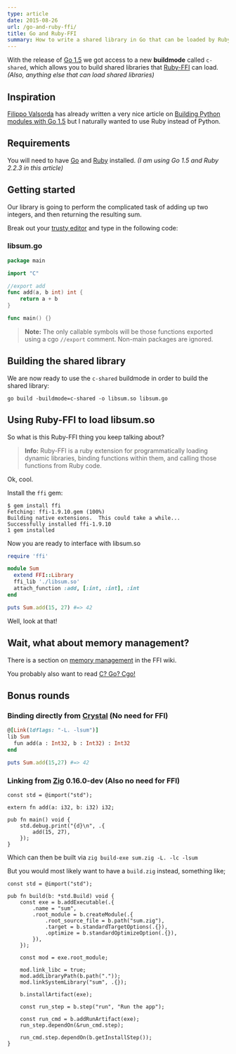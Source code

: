 ```yaml
---
type: article
date: 2015-08-26
url: /go-and-ruby-ffi/
title: Go and Ruby-FFI
summary: How to write a shared library in Go that can be loaded by Ruby-FFI.
---
```


With the release of [Go 1.5](https://golang.org/doc/go1.5) we got access to a
new **buildmode** called `c-shared`, which allows you to build shared libraries that
[Ruby-FFI](https://github.com/ffi/ffi) can load. _(Also, anything else that can load shared libraries)_

## Inspiration

[Filippo Valsorda](https://twitter.com/filosottile) has already written a very nice article on
[Building Python modules with Go 1.5](https://blog.filippo.io/building-python-modules-with-go-1-5/)
but I naturally wanted to use Ruby instead of Python.

## Requirements

You will need to have [Go](http://golang.org/) and [Ruby](https://www.ruby-lang.org/) installed.
_(I am using Go 1.5 and Ruby 2.2.3 in this article)_

## Getting started

Our library is going to perform the complicated task of adding up two integers, and then returning the resulting sum.

Break out your [trusty editor](http://neovim.org/) and type in the following code:

### libsum.go
```go
package main

import "C"

//export add
func add(a, b int) int {
	return a + b
}

func main() {}
```

> **Note:** The only callable symbols will be those functions exported using a cgo `//export` comment.
> Non-main packages are ignored.

## Building the shared library

We are now ready to use the `c-shared` buildmode in order to build the shared library:

```console
go build -buildmode=c-shared -o libsum.so libsum.go
```

## Using Ruby-FFI to load libsum.so

So what is this Ruby-FFI thing you keep talking about?

> **Info:** Ruby-FFI is a ruby extension for programmatically loading dynamic libraries, binding functions within them, and calling those functions from Ruby code.

Ok, cool.

Install the `ffi` gem:

```console
$ gem install ffi
Fetching: ffi-1.9.10.gem (100%)
Building native extensions.  This could take a while...
Successfully installed ffi-1.9.10
1 gem installed
```

Now you are ready to interface with libsum.so

```ruby
require 'ffi'

module Sum
  extend FFI::Library
  ffi_lib './libsum.so'
  attach_function :add, [:int, :int], :int
end

puts Sum.add(15, 27) #=> 42
```

Well, look at that!

## Wait, what about memory management?

There is a section on [memory management](https://github.com/ffi/ffi/wiki/Core-Concepts#memory-management) in the FFI wiki.

You probably also want to read [C? Go? Cgo!](https://blog.golang.org/c-go-cgo)

## Bonus rounds

### Binding directly from [Crystal](http://crystal-lang.org/) (No need for FFI)

```ruby
@[Link(ldflags: "-L. -lsum")]
lib Sum
  fun add(a : Int32, b : Int32) : Int32
end

puts Sum.add(15,27) #=> 42
```

### Linking from [Zig](https://ziglang.org/) 0.16.0-dev (Also no need for FFI)

```zig
const std = @import("std");

extern fn add(a: i32, b: i32) i32;

pub fn main() void {
    std.debug.print("{d}\n", .{
        add(15, 27),
    });
}
```

Which can then be built via `zig build-exe sum.zig -L. -lc -lsum`

But you would most likely want to have a `build.zig` instead, something like;

```zig
const std = @import("std");

pub fn build(b: *std.Build) void {
    const exe = b.addExecutable(.{
        .name = "sum",
        .root_module = b.createModule(.{
            .root_source_file = b.path("sum.zig"),
            .target = b.standardTargetOptions(.{}),
            .optimize = b.standardOptimizeOption(.{}),
        }),
    });

    const mod = exe.root_module;

    mod.link_libc = true;
    mod.addLibraryPath(b.path("."));
    mod.linkSystemLibrary("sum", .{});

    b.installArtifact(exe);

    const run_step = b.step("run", "Run the app");

    const run_cmd = b.addRunArtifact(exe);
    run_step.dependOn(&run_cmd.step);

    run_cmd.step.dependOn(b.getInstallStep());
}
```

